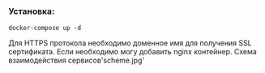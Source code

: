 ### Установка:
```
docker-compose up -d
```
Для HTTPS протокола необходимо доменное имя для получения SSL сертификата.
Если необходимо могу добавить nginx контейнер.
Схема взаимодействия сервисов'scheme.jpg'
